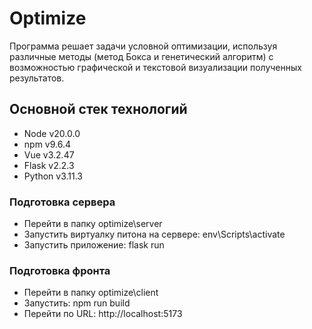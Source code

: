 # Optimize
Программа решает задачи условной оптимизации, используя различные методы (метод Бокса и генетический алгоритм) с возможностью графической и текстовой визуализации полученных результатов.

## Основной стек технологий
- Node v20.0.0
- npm v9.6.4
- Vue v3.2.47
- Flask v2.2.3
- Python v3.11.3

### Подготовка сервера
- Перейти в папку optimize\server
- Запустить виртуалку питона на сервере: env\Scripts\activate
- Запустить приложение: flask run

### Подготовка фронта
- Перейти в папку optimize\client
- Запустить: npm run build
- Перейти по URL: http://localhost:5173

